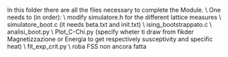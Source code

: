 In this folder there are all the files necessary to complete the Module.
\\
One needs to (in order):
\\
modify simulatore.h for the different lattice measures
\\
simulatore_boot.c (it needs beta.txt and init.txt)
\\
ising_bootstrappato.c
\\
analisi_boot.py
\\
Plot_C-Chi.py (specify wheter ti draw from fikder Magnetizzazione or Energia to get respectively susceptivity and specific heat)
\\
fit_exp_crit.py
\\
roba FSS non ancora fatta
